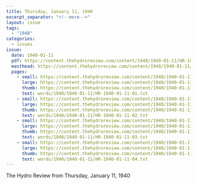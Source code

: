 ```yaml
---
title: Thursday, January 11, 1940
excerpt_separator: "<!--more-->"
layout: issue
tags:
  - "1940"
categories:
  - issues
issue:
  date: 1940-01-11
  pdf: https://content.thehydroreview.com/content/1940/1940-01-11/HR-1940-01-11.pdf
  masthead: https://content.thehydroreview.com/content/1940/1940-01-11/masthead/HR-1940-01-11.jpg
  pages:
    - small: https://content.thehydroreview.com/content/1940/1940-01-11/small/HR-1940-01-11-01.jpg
      large: https://content.thehydroreview.com/content/1940/1940-01-11/large/HR-1940-01-11-01.jpg
      thumb: https://content.thehydroreview.com/content/1940/1940-01-11/thumbnails/HR-1940-01-11-01.jpg
      text: words/1940/1940-01-11/HR-1940-01-11-01.txt
    - small: https://content.thehydroreview.com/content/1940/1940-01-11/small/HR-1940-01-11-02.jpg
      large: https://content.thehydroreview.com/content/1940/1940-01-11/large/HR-1940-01-11-02.jpg
      thumb: https://content.thehydroreview.com/content/1940/1940-01-11/thumbnails/HR-1940-01-11-02.jpg
      text: words/1940/1940-01-11/HR-1940-01-11-02.txt
    - small: https://content.thehydroreview.com/content/1940/1940-01-11/small/HR-1940-01-11-03.jpg
      large: https://content.thehydroreview.com/content/1940/1940-01-11/large/HR-1940-01-11-03.jpg
      thumb: https://content.thehydroreview.com/content/1940/1940-01-11/thumbnails/HR-1940-01-11-03.jpg
      text: words/1940/1940-01-11/HR-1940-01-11-03.txt
    - small: https://content.thehydroreview.com/content/1940/1940-01-11/small/HR-1940-01-11-04.jpg
      large: https://content.thehydroreview.com/content/1940/1940-01-11/large/HR-1940-01-11-04.jpg
      thumb: https://content.thehydroreview.com/content/1940/1940-01-11/thumbnails/HR-1940-01-11-04.jpg
      text: words/1940/1940-01-11/HR-1940-01-11-04.txt
---
```


The Hydro Review from Thursday, January 11, 1940

<!--more-->

